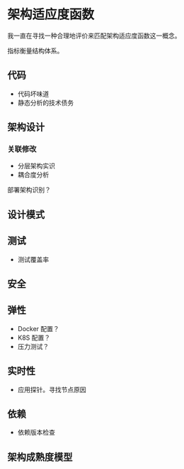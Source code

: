 # 架构适应度函数 

我一直在寻找一种合理地评价来匹配架构适应度函数这一概念。

指标衡量结构体系。

## 代码

 - 代码坏味道
 - 静态分析的技术债务

## 架构设计

### 关联修改

 - 分层架构实识
 - 耦合度分析

部署架构识别？

## 设计模式


## 测试

 - 测试覆盖率

## 安全

## 弹性

 - Docker 配置？
 - K8S 配置？
 - 压力测试？

## 实时性

 - 应用探针。寻找节点原因

## 依赖

 - 依赖版本检查

## 架构成熟度模型


